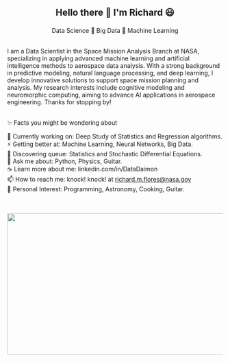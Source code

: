 <h2> <p align="center"> Hello there 👋 I'm Richard 😃 </h2>
                                   
<p align="center">    
  Data Science 🌱 Big Data 🌱 Machine Learning   
</p>
   
<br>
I am a Data Scientist in the Space Mission Analysis Branch at NASA, specializing in applying advanced machine learning and artificial intelligence methods to aerospace data analysis. With a strong background in predictive modeling, natural language processing, and deep learning, I develop innovative solutions to support space mission planning and analysis. My research interests include cognitive modeling and neuromorphic computing, aiming to advance AI applications in aerospace engineering.
Thanks for stopping by! <br><br>   


✨ Facts you might be wondering about <br>      

🔭 Currently working on: Deep Study of Statistics and Regression algorithms. <br> 
⚡ Getting better at: Machine Learning, Neural Networks, Big Data. <br>
🌱 Discovering queue: Statistics and Stochastic Differential Equations. <br>
💬 Ask me about: Python, Physics, Guitar. <br>
☕ Learn more about me: linkedin.com/in/DataDaimon<br>
📫 How to reach me: knock! knock! at richard.m.flores@nasa.gov <br>
💜 Personal Interest: Programming, Astronomy, Cooking, Guitar. <br><br><br>

<p align="center">
  <img width="620" height="330" src="https://i.pinimg.com/736x/6c/b8/31/6cb83132a48d7d924c601d52689b254a--cool-gadgets-super.jpg">
</p><br><br>

<!--
**RickOrTreat/RickOrTreat** is a ✨ _special_ ✨ repository because its `README.md` (this file) appears on your GitHub profile.

Here are some ideas to get you started:

- 🔭 I’m currently working on ...
- 🌱 I’m currently learning ...
- 👯 I’m looking to collaborate on ...
- 🤔 I’m looking for help with ...
- 💬 Ask me about ...
- 📫 How to reach me: ...
- 😄 Pronouns: ...
- ⚡ Fun fact: ...
-->
